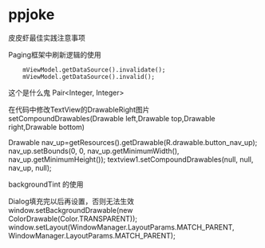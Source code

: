 # ppjoke

皮皮虾最佳实践注意事项

Paging框架中刷新逻辑的使用
```
    mViewModel.getDataSource().invalidate();
    mViewModel.getDataSource().invalid();

```


这个是什么鬼
Pair<Integer, Integer>


在代码中修改TextView的DrawableRight图片
setCompoundDrawables(Drawable left,Drawable top,Drawable right,Drawable bottom)

Drawable nav_up=getResources().getDrawable(R.drawable.button_nav_up);
nav_up.setBounds(0, 0, nav_up.getMinimumWidth(), nav_up.getMinimumHeight());
textview1.setCompoundDrawables(null, null, nav_up, null);


backgroundTint 的使用

Dialog填充完以后再设置，否则无法生效
        window.setBackgroundDrawable(new ColorDrawable(Color.TRANSPARENT));
        window.setLayout(WindowManager.LayoutParams.MATCH_PARENT, WindowManager.LayoutParams.MATCH_PARENT);
